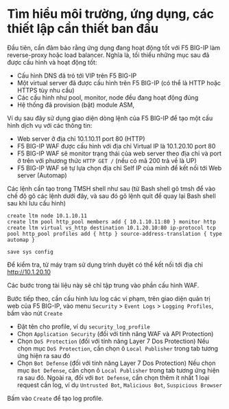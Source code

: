 # Tìm hiểu môi trường, ứng dụng, các thiết lập cần thiết ban đầu

Đầu tiên, cần đảm bảo rằng ứng dụng đang hoạt động tốt với F5 BIG-IP làm reverse-proxy hoặc load balancer. Nghĩa là, tối thiểu những mục sau đã được cấu hình và hoạt động tốt:

- Cấu hình DNS đã trỏ tới VIP trên F5 BIG-IP
- Một virtual server đã được cấu hình trên F5 BIG-IP (có thể là HTTP hoặc HTTPS tùy nhu cầu)
- Các cấu hình như pool, monitor, node đều đang hoạt động đúng
- Hệ thống đã provision (bật) module ASM,

Ví dụ sau đây sử dụng giao diện dòng lệnh của F5 BIG-IP để tạo một cấu hình dịch vụ với các thông tin:
- Web server ở địa chỉ 10.1.10.11 port 80 (HTTP)
- F5 BIG-IP WAF được cấu hình với địa chỉ Virtual IP là 10.1.20.10 port 80
- F5 BIG-IP WAF sẽ monitor trạng thái của web server theo địa chỉ và port ở trên với phương thức `HTTP GET /` (nếu có mã 200 trả về là UP)
- F5 BIG-IP WAF sẽ tự lựa chọn địa chỉ Self IP của mình để kết nối tới Web server (Automap)

Các lệnh cần tạo trong TMSH shell như sau (từ Bash shell gõ tmsh để vào chế độ gõ các lệnh dưới đây, và sau đó gõ lệnh quit để quay lại Bash shell sau khi lưu cấu hình)

```
create ltm node 10.1.10.11
create ltm pool http_pool members add { 10.1.10.11:80 } monitor http
create ltm virtual vs_http destination 10.1.20.10:80 ip-protocol tcp pool http_pool profiles add { http } source-address-translation { type automap }

save sys config
```
Để kiểm tra, từ máy trạm sử dụng trình duyệt có thể kết nối tới địa chỉ http://10.1.20.10

Các bước trong tài liệu này sẽ chỉ tập trung vào phần cấu hình WAF.

Bước tiếp theo, cần cấu hình lưu log các vi phạm, trên giao diện quản trị web của F5 BIG-IP, vào menu `Security` > `Event Logs` > `Logging Profiles`, bấm vào nút `Create`

- Đặt tên cho profile, ví dụ `security_log_profile`
- Chọn `Application Security` (đối với tính năng WAF và API Protection)
- Chọn `DoS Protection` (đối với tính năng Layer 7 Dos Protection)
Nếu chọn mục `DoS Protection`, cần chọn ô `Local Publisher` trong tab tương ứng hiện ra sau đó
- Chọn `Bot Defense` (đối với tính năng Layer 7 Dos Protection)
Nếu chọn mục `Bot Defense`, cần chọn ô `Local Publisher` trong tab tương ứng hiện ra sau đó. Ngoài ra, đối với `Bot Defense`, cần chọn thêm ít nhất 1 loại request cần log, ví dụ `Untrusted Bot`, `Malicious Bot`, `Suspicious Browser`

Bấm vào `Create` để tạo log profile.
